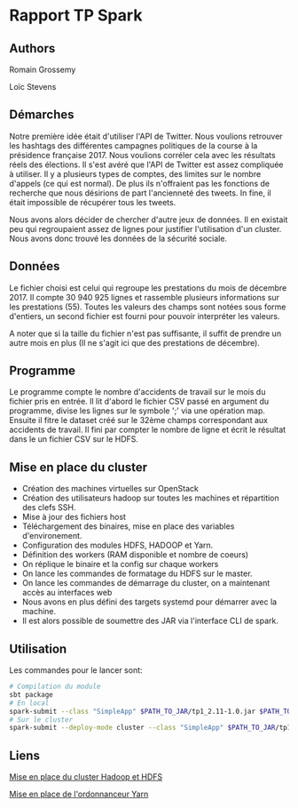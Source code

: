 # Rapport TP Spark

## Authors
Romain Grossemy

Loïc Stevens

## Démarches

Notre première idée était d'utiliser l'API de Twitter. Nous voulions retrouver les hashtags des différentes campagnes politiques de la course à la présidence française 2017.
Nous voulions corréler cela avec les résultats réels des élections.
Il s'est avéré que l'API de Twitter est assez compliquée à utiliser.
Il y a plusieurs types de comptes, des limites sur le nombre d'appels (ce qui est normal).
 De plus ils n'offraient pas les fonctions de recherche que nous désirions de part l'ancienneté des tweets. In fine, il était impossible de récupérer tous les tweets.

Nous avons alors décider de chercher d'autre jeux de données. Il en existait peu qui regroupaient assez de lignes pour justifier l'utilisation d'un cluster.
 Nous avons donc trouvé les données de la sécurité sociale.

## Données

Le fichier choisi est celui qui regroupe les prestations du mois de décembre 2017. Il compte 30 940 925 lignes et rassemble plusieurs informations sur les prestations (55).
Toutes les valeurs des champs sont notées sous forme d'entiers, un second fichier est fourni pour pouvoir interpréter les valeurs.

A noter que si la taille du fichier n'est pas suffisante, il suffit de prendre un autre mois en plus (Il ne s'agit ici que des prestations de décembre).

## Programme

Le programme compte le nombre d'accidents de travail sur le mois du fichier pris en entrée.
Il lit d'abord le fichier CSV passé en argument du programme, divise les lignes sur le symbole ';' via une opération map. Ensuite il fitre le dataset créé sur le 32ème champs correspondant aux accidents de travail.
Il fini par compter le nombre de ligne et écrit le résultat dans le un fichier CSV sur le HDFS.

## Mise en place du cluster

* Création des machines virtuelles sur OpenStack
* Création des utilisateurs hadoop sur toutes les machines et répartition des clefs SSH.
* Mise à jour des fichiers host
* Téléchargement des binaires, mise en place des variables d'environement.
* Configuration des modules HDFS, HADOOP et Yarn.
* Définition des workers (RAM disponible et nombre de coeurs)
* On réplique le binaire et la config sur chaque workers
* On lance les commandes de formatage du HDFS sur le master.
* On lance les commandes de démarrage du cluster, on a maintenant accès au interfaces web
* Nous avons en plus défini des targets systemd pour démarrer avec la machine.
* Il est alors possible de soumettre des JAR via l'interface CLI de spark.

## Utilisation

Les commandes pour le lancer sont:

```bash
# Compilation du module
sbt package
# En local
spark-submit --class "SimpleApp" $PATH_TO_JAR/tp1_2.11-1.0.jar $PATH_TO_FILE/A201712_partial.csv --master local[4]
# Sur le cluster
spark-submit --deploy-mode cluster --class "SimpleApp" $PATH_TO_JAR/tp1_2.11-1.0.jar hdfs://spark-1:9000/$PATH_TO_FILE/A201712.csv hdfs://spark-1:9000/$PATH_TO_FILE/outfile
```

## Liens
[Mise en place du cluster Hadoop et HDFS](https://www.linode.com/docs/databases/hadoop/how-to-install-and-set-up-hadoop-cluster/)

[Mise en place de l'ordonnanceur Yarn](https://www.linode.com/docs/databases/hadoop/install-configure-run-spark-on-top-of-hadoop-yarn-cluster/)

